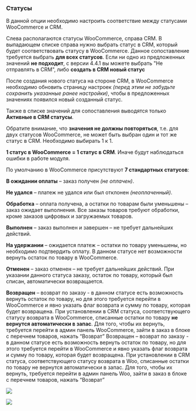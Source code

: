 ### Статусы

В данной опции необходимо настроить соответствие между статусами WooCommerce и CRM.

Слева располагаются статусы WooCommerce, справа CRM. В выпадающем списке справа нужно выбрать статус в CRM, который будет соответствовать статусу в WooCommerce. Данное сопоставление требуется выбрать **для всех статусов**. Если ни одно из предложенных значений **не подходит**, с версии 4.4.1 вы можете выбрать "Не отправлять в CRM", либо **создать в CRM новый статус**

После создания нового статуса на стороне CRM, в WooCommerce необходимо обновить страницу настроек *(перед этим не забудьте сохранить указанные ранее настройки)*, чтобы в предложенных значениях появился новый созданный статус.

Также в списке значений для сопоставления выводятся только **Активные в CRM статусы**.

Обратите внимание, что **значения не должны повторяться**, т.е. для двух статусов WooCommerce, не может быть выбран один и тот же статус в CRM. Необходимо выбирать 1 к 1.

**1 статус в WooCommerce = 1 статус в CRM**. Иначе будут наблюдаться ошибки в работе модуля.

По умолчанию в WooCommerce присутствуют **7 стандартных статусов**:

**В ожидании оплаты** – заказ получен *(не оплачен)*.

**Не удался** – платеж не удался или был отклонен *(неоплаченный)*.

**Обработка** – оплата получена, а остатки по товарам были уменьшены – заказ ожидает выполнения. Все заказы товаров требуют обработки, кроме заказов цифровых и загружаемых товаров.

**Выполнен** – заказ выполнен и завершен – не требует дальнейших действий.

**На удержании** – ожидается платеж – остатки по товару уменьшены, но необходимо подтвердить оплату. В данном статусе нет возможности вернуть остаток по товару в WooCommerce.

**Отменен** – заказ отменен – не требует дальнейших действий. При указании данного статуса заказу, остаток по товару, который был списан, автоматически возвращается.

**Возвращен** – возврат по заказу - в данном статусе есть возможность вернуть остаток по товару, но для этого требуется перейти в WooCommerce и явно указать флаг возврата и сумму по товару, которая будет возвращена. При установлении в CRM статуса, соответствующего статусу возврата в WooCommerce, списанные остатки по товару **не вернутся автоматически в запас**. Для того, чтобы их вернуть, требуется перейти в админ панель WooCommerce, зайти в заказ в блоке с перечнем товаров, нажать “Возврат”
Возвращен – возврат по заказу - в данном статусе есть возможность вернуть остаток по товару, но для этого требуется перейти в WooCommerce и явно указать флаг возврата и сумму по товару, которая будет возвращена. При установлении в CRM статуса, соответствующего статусу возврата в Woo, списанные остатки по товару не вернутся автоматически в запас. Для того, чтобы их вернуть, требуется перейти в админ панель Woo, зайти в заказ в блоке с перечнем товаров, нажать “Возврат”

![](https://lh4.googleusercontent.com/tcCI7C73J6_-JGZ1379arvSslcJDUGSH_FHag4WAe1RQcXFiS1m-WjgBPjCOZ1YhTNjjjr4Dd58kqoYNAwbkMJuLOFHZyoe9_0pQMlE9_44KyLyk7nxQuURJudSB1X38__fqn0hM=s0)

![](https://lh4.googleusercontent.com/XpcrC0WpTAMBqDW-PcfhVUC7tgXWfxCFfbxZEexE4v6NE5GOOZpiuHqqmvW7yM7cT3jyFFrUq744YuUd1AkI7VeX2KVP2sfxhWN0LGAqkMygApP3zk3tMS2l5k9o9IBKrUYildED=s0)
